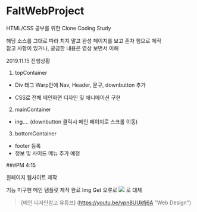 # FaltWebProject

HTML/CSS 공부를 위한 Clone Coding Study<br>

해당 소스를 그대로 따라 치지 말고 완성 페이지를 보고 혼자 힘으로 제작<br>
참고 사항이 있거나, 궁금한 내용은 영상 보면서 이해

2019.11.15 진행상황
1. topContainer
- Div 태그 Warp안에 Nav, Header, 문구, downbutton 추가

- CSS로 전체 메인화면 디자인 및 애니메이션 구현

2. mainContainer
- ing.... (downbutton 클릭시 메인 페이지로 스크롤 이동)

3. bottomContainer
- footer 등록
- 정보 및 사이드 메뉴 추가 예정

###PM 4:15

원페이지 웹사이트 제작

기능 미구현 메인 템플릿 제작 완료
Img Get 오류로 <img src="깃주소"> 로 대체




> [메인 디자인참고 유튜브] (https://youtu.be/vpn8UUkfj6A "Web Design")

